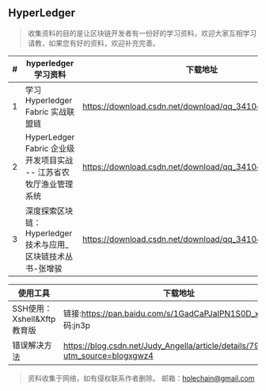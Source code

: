 ## HyperLedger

> 收集资料的目的是让区块链开发者有一份好的学习资料，欢迎大家互相学习请教，如果您有好的资料，欢迎补充完善。

\# | hyperledger学习资料|下载地址
----|----|----
1 | 学习Hyperledger Fabric 实战联盟链 | https://download.csdn.net/download/qq_34104725/10913315
2 | HyperLedger Fabric 企业级开发项目实战 -- 江苏省农牧厅渔业管理系统 | https://download.csdn.net/download/qq_34104725/10918172
3 | 深度探索区块链：Hyperledger技术与应用_区块链技术丛书-张增骏 | https://download.csdn.net/download/qq_34104725/10918189

使用工具 | 下载地址
----|----
SSH使用：Xshell&Xftp教育版 | 链接:https://pan.baidu.com/s/1GadCaPJaIPN1S0D_x2UYiQ 密码:jn3p
错误解决方法 | https://blog.csdn.net/Judy_Angella/article/details/79075249?utm_source=blogxgwz4
> 资料收集于网络，如有侵权联系作者删除。 邮箱：holechain@gmail.com
